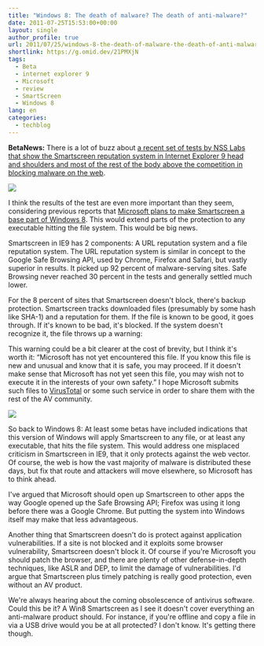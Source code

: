 ```yaml
---
title: "Windows 8: The death of malware? The death of anti-malware?"
date: 2011-07-25T15:53:00+00:00
layout: single
author_profile: true
url: 2011/07/25/windows-8-the-death-of-malware-the-death-of-anti-malware/
shortlink: https://g.omid.dev/21PMXjN
tags:
  - Beta
  - internet explorer 9
  - Microsoft
  - review
  - SmartScreen
  - Windows 8
lang: en
categories: 
  - techblog
---
```

**BetaNews:** There is a lot of buzz about [a recent set of tests by NSS Labs that show the Smartscreen reputation system in Internet Explorer 9 head and shoulders and most of the rest of the body above the competition in blocking malware on the web](http://blogs.pcmag.com/securitywatch/2011/07/tests_show_ie9_tops_in_blockin.php).

[![](http://2.bp.blogspot.com/-LQtU5rwexss/Ti2Jupfsq0I/AAAAAAAAD68/nhNoK4szbxQ/s400/7531.png)](http://2.bp.blogspot.com/-LQtU5rwexss/Ti2Jupfsq0I/AAAAAAAAD68/nhNoK4szbxQ/s1600/7531.png)

I think the results of the test are even more important than they seem, considering previous reports that [Microsoft plans to make Smartscreen a base part of Windows 8](http://blogs.pcmag.com/securitywatch/2011/04/windows_8_to_include_smartscre.php). This would extend parts of the protection to any executable hitting the file system. This would be big news.

Smartscreen in IE9 has 2 components: A URL reputation system and a file reputation system. The URL reputation system is similar in concept to the Google Safe Browsing API, used by Chrome, Firefox and Safari, but vastly superior in results. It picked up 92 percent of malware-serving sites. Safe Browsing never reached 30 percent in the tests and generally settled much lower.

For the 8 percent of sites that Smartscreen doesn't block, there's backup protection. Smartscreen tracks downloaded files (presumably by some hash like SHA-1) and a reputation for them. If the file is known to be good, it goes through. If it's known to be bad, it's blocked. If the system doesn't recognize it, the file throws up a warning:

This warning could be a bit clearer at the cost of brevity, but I think it's worth it: “Microsoft has not yet encountered this file. If you know this file is new and unusual and know that it is safe, you may proceed. If it doesn't make sense that Microsoft has not yet seen this file, you may wish not to execute it in the interests of your own safety.” I hope Microsoft submits such files to [VirusTotal](http://www.virustotal.com/) or some such service in order to share them with the rest of the AV community.

[![](http://3.bp.blogspot.com/-2_g-gQniPDs/Ti2Js4u4DFI/AAAAAAAAD64/QOTaoejLVRY/s320/7530.png)](http://3.bp.blogspot.com/-2_g-gQniPDs/Ti2Js4u4DFI/AAAAAAAAD64/QOTaoejLVRY/s1600/7530.png)

So back to Windows 8: At least some betas have included indications that this version of Windows will apply Smartscreen to any file, or at least any executable, that hits the file system. This would address one misplaced criticism in Smartscreen in IE9, that it only protects against the web vector. Of course, the web is how the vast majority of malware is distributed these days, but fix that route and attackers will move elsewhere, so Microsoft has to think ahead.

I've argued that Microsoft should open up Smartscreen to other apps the way Google opened up the Safe Browsing API; Firefox was using it long before there was a Google Chrome. But putting the system into Windows itself may make that less advantageous.

Another thing that Smartscreen doesn't do is protect against application vulnerabilities. If a site is not blocked and it exploits some browser vulnerability, Smartscreen doesn't block it. Of course if you're Microsoft you should patch the browser, and there are plenty of other defense-in-depth techniques, like ASLR and DEP, to limit the damage of vulnerabilities. I'd argue that Smartscreen plus timely patching is really good protection, even without an AV product.

We're always hearing about the coming obsolescence of antivirus software. Could this be it? A Win8 Smartscreen as I see it doesn't cover everything an anti-malware product should. For instance, if you're offline and copy a file in via a USB drive would you be at all protected? I don't know. It's getting there though.